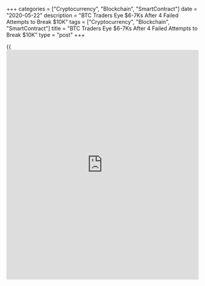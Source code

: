 +++
categories = ["Cryptocurrency", "Blockchain", "SmartContract"]
date = "2020-05-22"
description = "BTC Traders Eye $6-7Ks After 4 Failed Attempts to Break $10K"
tags = ["Cryptocurrency", "Blockchain", "SmartContract"]
title = "BTC Traders Eye $6-7Ks After 4 Failed Attempts to Break $10K"
type = "post"
+++

{{<iframe id="large-banner" src="https://www.bounty.group/#slide=25.0" width="100%" height="600" scrolling="no" style="border: 0px solid rgb(216, 221, 230); border-radius: 3px;">}}

Since May 20 Bitcoin (BTC) price has dropped nearly 10%, shifting
traders’ focus from taking out the $10K resistance to now holding above
the all-important $8,800 support.

The short-term bearish trend took hold after the top-ranked crypto-asset
on CoinMarketCap experienced repeated rejections near the $10K mark,
which took the form of higher lows at $9,942, $9,905 and $9,849.

![BTC Traders Eye $6-7Ks After 4 Failed Attempts to Break $10K][1]

Failure to set a higher high above these levels and the steady loss of
momentum eventually caused the price to drop below the bullish pennant
and the last two days have seen the bearish move intensify.

For the time being, Bitcoin price continues to find support at the
ascending channel trendline but the strength of each bounce from this
support is beginning to thin and a number of traders are now calling for
a revisit to $7,400-$6,500 if the $8,800-$8,575 support gives out.

![BTC Traders Eye $6-7Ks After 4 Failed Attempts to Break $10K][2]

As shown in the [daily](https://www.fintecher.org/2020/03/03/forex-trading-daily-strategy/) time frame the price is currently pinned between
two high volume VPVR nodes extending from $9,100-$8,575. While the price
has dipped below the 20-day moving average for the first time in nine
days, Bitcoin is still above the 100 and 200-day moving averages, which
are both located near $8,000.

Traders favoring the Bollinger Band indicator will notice that the price
dropped below the indicator’s moving average and as selling pressure
mounts a drop to the lower band at $8,460 becomes increasingly likely.

Back in April when the price traded below $8,000, many analysts
predicted that $8,000 would be a formidable resistance to overcome. But
as readers may recall, Bitcoin blasted above this level with ease,
meaning the price could also slice through this level during a sharp
downside move.

In the event of further action to the downside, traders might reconsider
the idea of viewing the 100 and 200 MA at $8,000 as a strong level of
support. Given the VPVR volume gap around this price, a correction to
$7,400 seems more likely.

Meanwhile, a few traders are already targeting the $6,400 area, citing
the formation of an inverse head and shoulders pattern on the weekly
timeframe. A drop below the high volume VPVR node at $7,057-$6,385 would
complete the right shoulder and the eventual push above the neckline at
$9,800 would have traders eyeballing $14,000 as the result of the
pattern completing.

_Source:[FXPro][3]_

   1. /files/downloads/c/c/4/cc452160b3a0aee6c6fbd7657237d819_9c3573b13bc8b7ca13eb8bd1bbf225c2.png
   2. /files/downloads/8/1/3/8133de029c0243ceb2123c8b33e43d00_8c16468c902d6f92e2de27cf17c1f66c.png
   3. /geturl/index/bb07c1e2c4a0fb4b25b9dc645dd9ff67e55191ad/